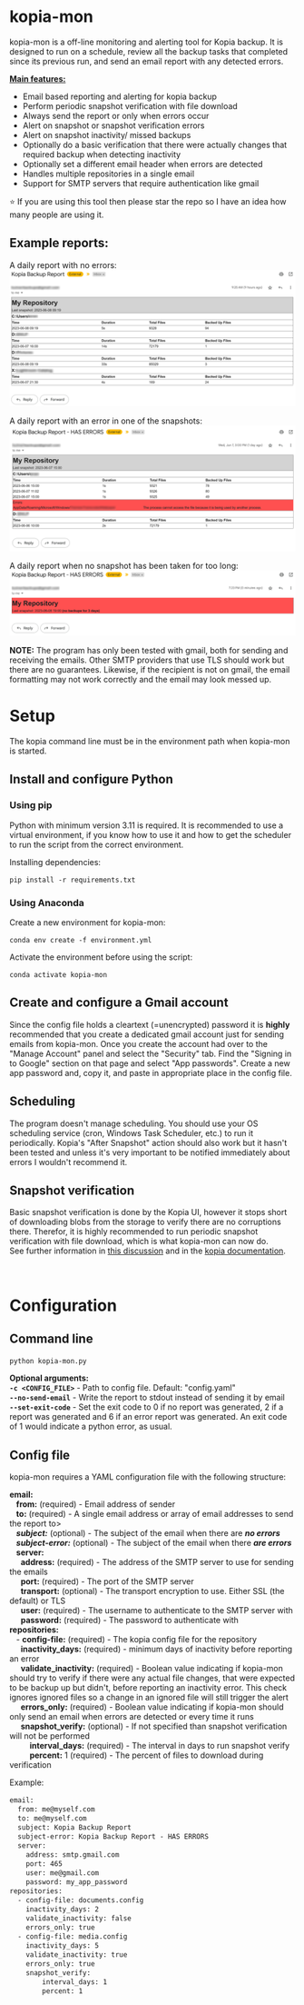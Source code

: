 # kopia-mon
kopia-mon is a off-line monitoring and alerting tool for Kopia backup. It is designed to run on a schedule, review all the backup tasks that completed since its previous run, and send an email report with any detected errors.  

<u>**Main features:**</u>
* Email based reporting and alerting for kopia backup
* Perform periodic snapshot verification with file download
* Always send the report or only when errors occur
* Alert on snapshot or snapshot verification errors
* Alert on snapshot inactivity/ missed backups
* Optionally do a basic verification that there were actually changes that required backup when detecting inactivity
* Optionally set a different email header when errors are detected
* Handles multiple repositories in a single email
* Support for SMTP servers that require authentication like gmail


⭐ If you are using this tool then please star the repo so I have an idea how many people are using it.

## Example reports:
A daily report with no errors:
![Example success report](images/backup-success.png)

A daily report with an error in one of the snapshots:
![Example error report](images/backup-errors.png)

A daily report when no snapshot has been taken for too long:
![Example error report](images/no-backup.png)


**NOTE:** The program has only been tested with gmail, both for sending and receiving the emails. Other SMTP providers that use TLS should work but there are no guarantees. Likewise, if the recipient is not on gmail, the email formatting may not work correctly and the email may look messed up.

# Setup
The kopia command line must be in the environment path when kopia-mon is started.  

## Install and configure Python
### Using pip
Python with minimum version 3.11 is required. It is recommended to use a virtual environment, if you know how to use it and how to get the scheduler to run the script from the correct environment.

Installing dependencies: 
```
pip install -r requirements.txt
```

### Using Anaconda
Create a new environment for kopia-mon:
```
conda env create -f environment.yml
```
Activate the environment before using the script:
```
conda activate kopia-mon
```

## Create and configure a Gmail account
Since the config file holds a cleartext (=unencrypted) password it is **highly** recommended that you create a dedicated gmail account just for sending emails from kopia-mon. Once you create the account had over to the "Manage Account" panel and select the "Security" tab. Find the "Signing in to Google" section on that page and select "App passwords". Create a new app password and, copy it, and paste in appropriate place in the config file.

## Scheduling
The program doesn't manage scheduling. You should use your OS scheduling service (cron, Windows Task Scheduler, etc.) to run it periodically. Kopia's "After Snapshot" action should also work but it hasn't been tested and unless it's very important to be notified immediately about errors I wouldn't recommend it.

## Snapshot verification
Basic snapshot verification is done by the Kopia UI, however it stops short of downloading blobs from the storage to verify there are no corruptions there. Therefor, it is highly recommended to run periodic snapshot verification with file download, which is what kopia-mon can now do.  
See further information in [this discussion](https://kopia.discourse.group/t/does-kopiaui-not-verify-snapshots/3778/14) and in the [kopia documentation](https://kopia.io/docs/advanced/consistency/).

<BR>

# Configuration
## Command line
```python kopia-mon.py```

**Optional arguments:**  
**`-c <CONFIG_FILE>`** - Path to config file. Default: "config.yaml"  
**`--no-send-email`** - Write the report to stdout instead of sending it by email  
**`--set-exit-code`** -  Set the exit code to 0 if no report was generated, 2 if a report was generated and 6 if an error report was generated. An exit code of 1 would indicate a python error, as usual.


## Config file
kopia-mon requires a YAML configuration file with the following structure:

**email:**  
&nbsp;&nbsp; **from:** (required) - Email address of sender  
&nbsp;&nbsp; **to:** (required) - A single email address or array of email addresses to send the report to>  
&nbsp;&nbsp; **_subject:_** (optional) - The subject of the email when there are **_no errors_**  
&nbsp;&nbsp; **_subject-error:_** (optional) - The subject of the email when there **_are errors_**  
&nbsp;&nbsp; **server:**  
&nbsp;&nbsp;&nbsp;&nbsp; **address:** (required) - The address of the SMTP server to use for sending the emails  
&nbsp;&nbsp;&nbsp;&nbsp; **port:** (required) - The port of the SMTP server  
&nbsp;&nbsp;&nbsp;&nbsp; **transport:** (optional) - The transport encryption to use. Either SSL (the default) or TLS  
&nbsp;&nbsp;&nbsp;&nbsp; **user:** (required) - The username to authenticate to the SMTP server with  
&nbsp;&nbsp;&nbsp;&nbsp; **password:** (required) - The password to authenticate with  
**repositories:**  
&nbsp;&nbsp; \- **config-file:** (required) - The kopia config file for the repository  
&nbsp;&nbsp;&nbsp;&nbsp; **inactivity_days:** (required) - minimum days of inactivity before reporting an error  
&nbsp;&nbsp;&nbsp;&nbsp; **validate_inactivity:** (required) - Boolean value indicating if kopia-mon should try to verify if there were any actual file changes, that were expected to be backup up but didn't, before reporting an inactivity error. This check ignores ignored files so a change in an ignored file will still trigger the alert  
&nbsp;&nbsp;&nbsp;&nbsp; **errors_only:** (required) - Boolean value indicating if kopia-mon should only send an email when errors are detected or every time it runs  
&nbsp;&nbsp;&nbsp;&nbsp; **snapshot_verify:** (optional) - If not specified than snapshot verification will not be performed   
&nbsp;&nbsp;&nbsp;&nbsp;&nbsp;&nbsp;&nbsp;&nbsp; **interval_days:** (required) - The interval in days to run snapshot verify  
&nbsp;&nbsp;&nbsp;&nbsp;&nbsp;&nbsp;&nbsp;&nbsp; **percent:** 1 (required) - The percent of files to download during verification

Example:
```
email:
  from: me@myself.com
  to: me@myself.com
  subject: Kopia Backup Report
  subject-error: Kopia Backup Report - HAS ERRORS
  server:
    address: smtp.gmail.com
    port: 465
    user: me@gmail.com
    password: my_app_password
repositories:
  - config-file: documents.config
    inactivity_days: 2
    validate_inactivity: false
    errors_only: true
  - config-file: media.config
    inactivity_days: 5
    validate_inactivity: true
    errors_only: true
    snapshot_verify:
        interval_days: 1
        percent: 1
```



